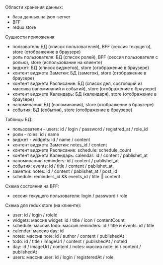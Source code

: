 Области хранения данных:

- база данных на json-server
- BFF
- redux store

Сущности приложения:

- ползователь:БД (список пользователей), BFF (сессия текущего), store (отображение в браузере)
- роль пользователя: БД (список ролей), BFF (сессия пользователя с ролью), store (использование на клиенте)
- виджет: БД (список виджетов), store (отображение в браузере)
- контент виджета Заметки: БД (заметок), store (отображение в браузере)
- контент виджета Расписание: БД (список дел, состоящий из массива напоминаний и событий), store (отображение в браузере)
- контент виджета Календарь: БД (календаря), store (отображение в браузере)
- напоминания: БД (напоминания), store (отображение в браузере)
- события: БД (события), store (отображение в браузере)

Таблицы БД:

- пользователи - users: id / login / password / registred_at / role_id
- роли - roles: id / name
- виджет - widgets: id / name / content
- контент виджета Заметки: notes_id / content
- контент виджета Расписание: schedule: schedule_count
- контент виджета Календарь: calendar: id / content / pablishet_at
- напоминания: reminders: id / content / pablishet_at
- события: events: id / title / content / pablishet_at
- заметки: notes: id / content / pablishet_at / post_id
- schedule: reminders_id && events_id / title || content

Схема состояния на BFF:

- сессия текущего пользователя: login / password / role

Схема для redux store (на клиенте):

- user: id / login / roleId
- widgets: массив widget: id / title / icon / contentCount
- schedule: массив todo: массив reminders: id / title и events: id / title
- calendar: массив day: id
- notes: массив note: id / author / content / publishedAt
- todo: id / title / imageUrl / content / publishedAt / noteId
- day: id / imageUrl / content / notes: массив note: id / content / publishedAt
- users: массив user: id / login / registeredAt / role
